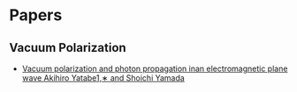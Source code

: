 # Papers

## Vacuum Polarization
* [Vacuum polarization and photon propagation inan electromagnetic plane wave
Akihiro Yatabe1,∗ and Shoichi Yamada](https://github.com/akropf/Papers/blob/main/pty009.pdf)
